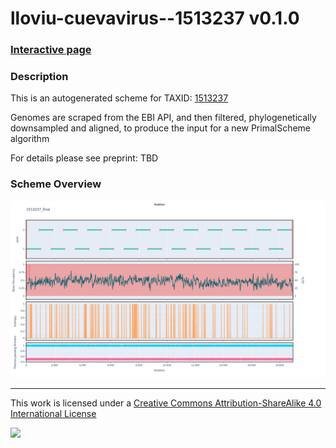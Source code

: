 # lloviu-cuevavirus--1513237 v0.1.0

### [Interactive page](https://chrisgkent.github.io/schemes/lloviu-cuevavirus--1513237-1000-v0.1.0)

### Description

This is an autogenerated scheme for TAXID: [1513237](https://www.ncbi.nlm.nih.gov/Taxonomy/Browser/wwwtax.cgi?mode=Info&id=1513237&lvl=3&lin=f&keep=1&srchmode=1&unlock)

Genomes are scraped from the EBI API, and then filtered, phylogenetically downsampled and aligned, to produce the input for a new PrimalScheme algorithm

For details please see preprint: TBD

### Scheme Overview

![Alt text](work/1513237_final.png '1513237_final.png')

------------------------------------------------------------------------

This work is licensed under a [Creative Commons Attribution-ShareAlike 4.0 International License](http://creativecommons.org/licenses/by-sa/4.0/) 

![](https://i.creativecommons.org/l/by-sa/4.0/88x31.png)